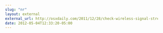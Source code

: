 ```yaml
---
slug: "nr"
layout: external
external_url: http://osxdaily.com/2011/12/28/check-wireless-signal-strength-optimize-wifi-networks-mac-os-x/
date: 2012-05-04T12:33:20-05:00
---
```

